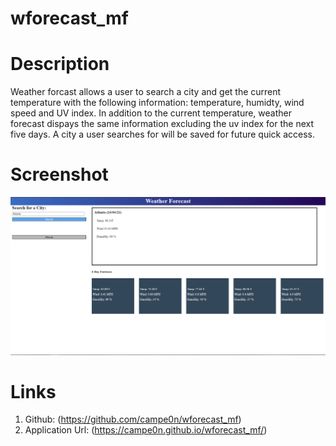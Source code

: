 # wforecast_mf

# Description
Weather forcast allows a user to search a city and get the current temperature with the following information: temperature, humidty, wind speed and UV index. In addition to the current temperature, weather forecast dispays the same information excluding the uv index for the next five days. A city a user searches for will be saved for future quick access.

# Screenshot
![screenshot](https://github.com/campe0n/wforecast_mf/blob/main/assets/images/Capture.PNG)

# Links
1. Github: (https://github.com/campe0n/wforecast_mf)
2. Application Url: (https://campe0n.github.io/wforecast_mf/)